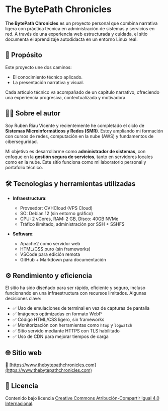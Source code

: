 # The BytePath Chronicles

**The BytePath Chronicles** es un proyecto personal que combina narrativa ligera con práctica técnica en administración de sistemas y servicios en red. A través de una experiencia web estructurada y cuidada, el sitio documenta el aprendizaje autodidacta en un entorno Linux real.

## 🚀 Propósito

Este proyecto une dos caminos:

- El conocimiento técnico aplicado.
- La presentación narrativa y visual.

Cada artículo técnico va acompañado de un capítulo narrativo, ofreciendo una experiencia progresiva, contextualizada y motivadora.

## 👨‍💻 Sobre el autor

Soy Ruben Riau Vicente y recientemente he completado el ciclo de **Sistemas Microinformáticos y Redes (SMR)**. Estoy ampliando mi formación con cursos de redes, computación en la nube (AWS) y fundamentos de ciberseguridad.

Mi objetivo es desarrollarme como **administrador de sistemas**, con enfoque en la **gestión segura de servicios**, tanto en servidores locales como en la nube. Este sitio funciona como mi laboratorio personal y portafolio técnico.

## 🛠️ Tecnologías y herramientas utilizadas

- **Infraestructura**:
  - Proveedor: OVHCloud (VPS Cloud)
  - SO: Debian 12 (sin entorno gráfico)
  - CPU: 2 vCores, RAM: 2 GB, Disco: 40GB NVMe
  - Tráfico ilimitado, administración por SSH + SSHFS

- **Software**:
  - Apache2 como servidor web
  - HTML/CSS puro (sin frameworks)
  - VSCode para edición remota
  - GitHub + Markdown para documentación

## ⚙️ Rendimiento y eficiencia

El sitio ha sido diseñado para ser rápido, eficiente y seguro, incluso funcionando en una infraestructura con recursos limitados. Algunas decisiones clave:

- ✅ Uso de emulaciones de terminal en vez de capturas de pantalla
- ✅ Imágenes optimizadas en formato WebP
- ✅ Código HTML/CSS ligero, sin frameworks
- ✅ Monitorización con herramientas como `htop` y `logwatch`
- ✅ Sitio servido mediante HTTPS con TLS habilitado
- ✅ Uso de CDN para mejorar tiempos de carga

## 🌐 Sitio web

🔗 [https://www.thebytepathchronicles.com](https://www.thebytepathchronicles.com)

## 📄 Licencia

Contenido bajo licencia [Creative Commons Atribución-Compartir Igual 4.0 Internacional](https://creativecommons.org/licenses/by-sa/4.0/deed.es).



